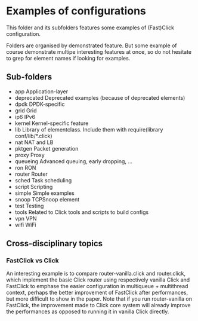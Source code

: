 # Examples of configurations

This folder and its subfolders features some examples of (Fast)Click
 configuration.

Folders are organised by demonstrated feature. But some example of course
 demonstrate multipe interesting features at once, so do not hesitate to
 grep for element names if looking for examples.

## Sub-folders

 * app         Application-layer
 * deprecated  Deprecated examples (because of deprecated elements)
 * dpdk        DPDK-specific
 * grid        Grid
 * ip6         IPv6
 * kernel      Kernel-specific feature
 * lib         Library of elementclass. Include them with require(library conf/lib/*.click)
 * nat         NAT and LB
 * pktgen      Packet generation
 * proxy       Proxy
 * queueing    Advanced queuing, early dropping, ...
 * ron         RON
 * router      Router
 * sched       Task scheduling
 * script      Scripting
 * simple      Simple examples
 * snoop       TCPSnoop element
 * test        Testing
 * tools       Related to Click tools and scripts to build configs
 * vpn         VPN
 * wifi        WiFi


## Cross-disciplinary topics

### FastClick vs Click
An interesting example is to compare router-vanilla.click and router.click, which implement the basic Click router using respectively vanilla Click and FastClick to emphase the easier configuration in multiqueue + multithread context, perhaps the better improvement of FastClick after performances, but more difficult to show in the paper. Note that if you run router-vanilla on FastClick, the improvement made to Click core system will already improve the performances as opposed to running it in vanilla Click directly.

